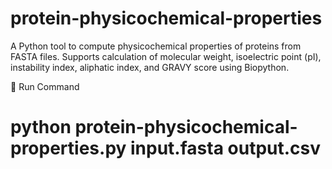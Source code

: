 # protein-physicochemical-properties
A Python tool to compute physicochemical properties of proteins from FASTA files.
Supports calculation of molecular weight, isoelectric point (pI), instability index, aliphatic index, and GRAVY score using Biopython.

🚀 Run Command

# python protein-physicochemical-properties.py input.fasta output.csv

